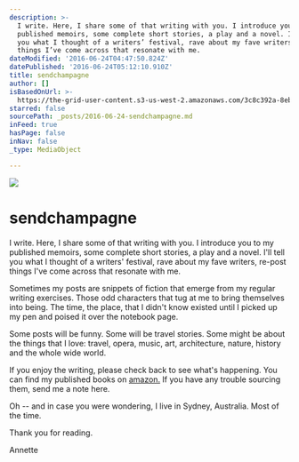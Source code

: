 ```yaml
---
description: >-
  I write. Here, I share some of that writing with you. I introduce you to my
  published memoirs, some complete short stories, a play and a novel. I’ll tell
  you what I thought of a writers’ festival, rave about my fave writers, re-post
  things I’ve come across that resonate with me.
dateModified: '2016-06-24T04:47:50.824Z'
datePublished: '2016-06-24T05:12:10.910Z'
title: sendchampagne
author: []
isBasedOnUrl: >-
  https://the-grid-user-content.s3-us-west-2.amazonaws.com/3c8c392a-8ebc-49f8-ae43-a26c1c329a98.jpg
starred: false
sourcePath: _posts/2016-06-24-sendchampagne.md
inFeed: true
hasPage: false
inNav: false
_type: MediaObject

---
```

![](https://the-grid-user-content.s3-us-west-2.amazonaws.com/3c8c392a-8ebc-49f8-ae43-a26c1c329a98.jpg)

# sendchampagne

I write. Here, I share some of that writing with you. I introduce you to my published memoirs, some complete short stories, a play and a novel. I'll tell you what I thought of a writers' festival, rave about my fave writers, re-post things I've come across that resonate with me.

Sometimes my posts are snippets of fiction that emerge from my regular writing exercises. Those odd characters that tug at me to bring themselves into being. The time, the place, that I didn't know existed until I picked up my pen and poised it over the notebook page.

Some posts will be funny. Some will be travel stories. Some might be about the things that I love: travel, opera, music, art, architecture, nature, history and the whole wide world.

If you enjoy the writing, please check back to see what's happening. You can find my published books on [amazon.][0] If you have any trouble sourcing them, send me a note here.

Oh -- and in case you were wondering, I live in Sydney, Australia. Most of the time.

Thank you for reading.

Annette

[0]: http://www.amazon.com/Annette-Freeman/e/B00HXB1VIY/ref=sr_ntt_srch_lnk_1?qid=1435398705&sr=8-1
